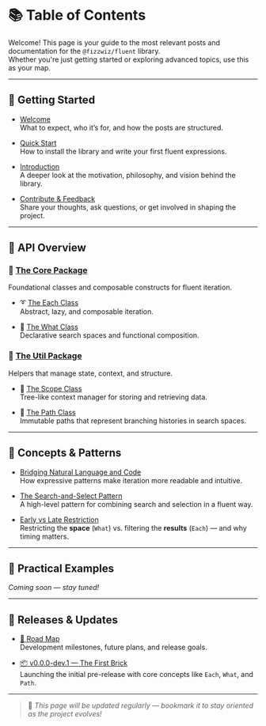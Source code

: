 # 📚 Table of Contents

Welcome! This page is your guide to the most relevant posts and documentation for the `@fizzwiz/fluent` library.  
Whether you're just getting started or exploring advanced topics, use this as your map.

---

## 🚀 Getting Started

- [Welcome](https://fluent-js.blogspot.com/p/welcome.html)  
  What to expect, who it’s for, and how the posts are structured.

- [Quick Start](https://fluent-js.blogspot.com/p/quick-start.html)  
  How to install the library and write your first fluent expressions.

- [Introduction](https://fluent-js.blogspot.com/p/intro.html)  
  A deeper look at the motivation, philosophy, and vision behind the library.

- [Contribute & Feedback](https://fluent-js.blogspot.com/p/contribute-feedback.html)  
  Share your thoughts, ask questions, or get involved in shaping the project.

---

## 📄 API Overview

### 🧬 [The Core Package](https://fluent-js.blogspot.com/p/core-package.html)  
Foundational classes and composable constructs for fluent iteration.

- ➰ [The Each Class](https://fluent-js.blogspot.com/p/each-class.html)  
  Abstract, lazy, and composable iteration.

- 🔶 [The What Class](https://fluent-js.blogspot.com/p/what-class.html)  
  Declarative search spaces and functional composition.

### 🧰 [The Util Package](https://fluent-js.blogspot.com/p/util-package.html)  
Helpers that manage state, context, and structure.

- 🌲 [The Scope Class](https://fluent-js.blogspot.com/p/scope-class.html)  
  Tree-like context manager for storing and retrieving data.

- 🦶 [The Path Class](https://fluent-js.blogspot.com/p/path-class.html)  
  Immutable paths that represent branching histories in search spaces.

---

## 🧠 Concepts & Patterns

- [Bridging Natural Language and Code](https://fluent-js.blogspot.com/2025/05/bridging-natural-language-and-code.html)  
  How expressive patterns make iteration more readable and intuitive.

- [The Search-and-Select Pattern](https://fluent-js.blogspot.com/2025/05/searhc-and-select-pattern.html)  
  A high-level pattern for combining search and selection in a fluent way.

- [Early vs Late Restriction](https://fluent-js.blogspot.com/2025/05/early-vs-late-restriction.html)  
  Restricting the **space** (`What`) vs. filtering the **results** (`Each`) — and why timing matters.

---

## 🎯 Practical Examples  
*Coming soon — stay tuned!*

---

## 📣 Releases & Updates

- [🧭 Road Map](https://fluent-js.blogspot.com/2025/05/road-map.html)  
  Development milestones, future plans, and release goals.

- [📦 v0.0.0-dev.1 — The First Brick](https://fluent-js.blogspot.com/2025/05/v000-dev1.html)  
  Launching the initial pre-release with core concepts like `Each`, `What`, and `Path`.

---

> 📌 *This page will be updated regularly — bookmark it to stay oriented as the project evolves!*

